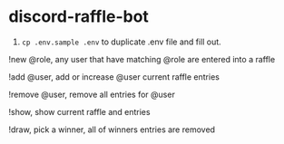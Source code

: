 # discord-raffle-bot

1. `cp .env.sample .env` to duplicate .env file and fill out.

!new @role, any user that have matching @role are entered into a raffle

!add @user, add or increase @user current raffle entries

!remove @user, remove all entries for @user

!show, show current raffle and entries

!draw, pick a winner, all of winners entries are removed
